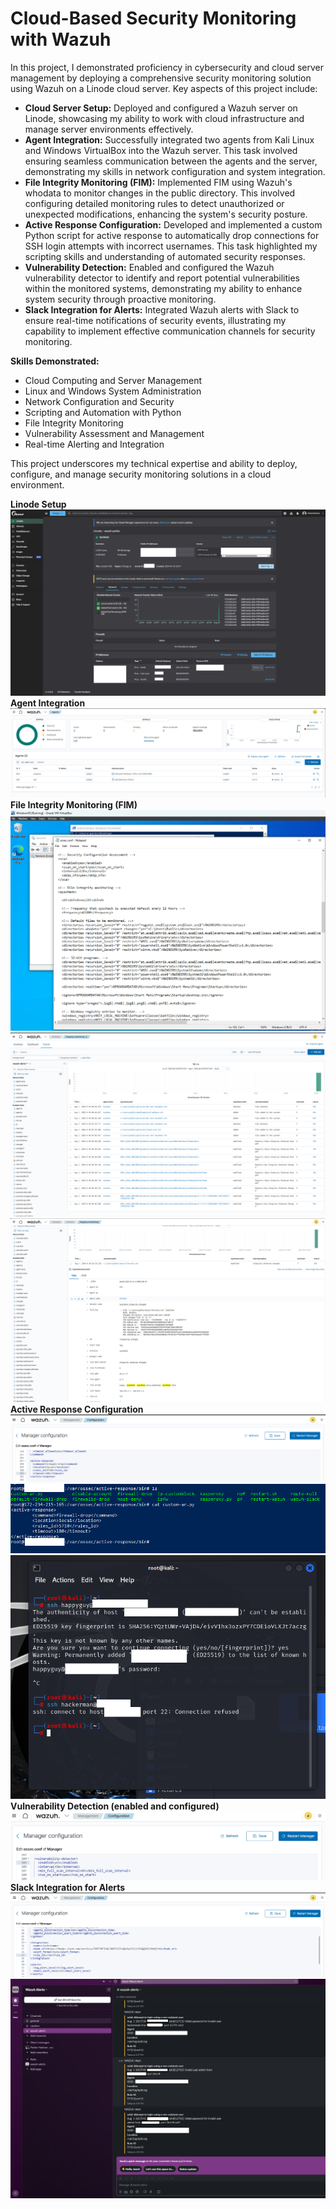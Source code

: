 # Cloud-Based Security Monitoring with Wazuh

In this project, I demonstrated proficiency in cybersecurity and cloud server management by deploying a comprehensive security monitoring solution using Wazuh on a Linode cloud server. Key aspects of this project include:

- **Cloud Server Setup:** Deployed and configured a Wazuh server on Linode, showcasing my ability to work with cloud infrastructure and manage server environments effectively.
- **Agent Integration:** Successfully integrated two agents from Kali Linux and Windows VirtualBox into the Wazuh server. This task involved ensuring seamless communication between the agents and the server, demonstrating my skills in network configuration and system integration.
- **File Integrity Monitoring (FIM):** Implemented FIM using Wazuh's whodata to monitor changes in the public directory. This involved configuring detailed monitoring rules to detect unauthorized or unexpected modifications, enhancing the system's security posture.
- **Active Response Configuration:** Developed and implemented a custom Python script for active response to automatically drop connections for SSH login attempts with incorrect usernames. This task highlighted my scripting skills and understanding of automated security responses.
- **Vulnerability Detection:** Enabled and configured the Wazuh vulnerability detector to identify and report potential vulnerabilities within the monitored systems, demonstrating my ability to enhance system security through proactive monitoring.
- **Slack Integration for Alerts:** Integrated Wazuh alerts with Slack to ensure real-time notifications of security events, illustrating my capability to implement effective communication channels for security monitoring.

**Skills Demonstrated:**

- Cloud Computing and Server Management
- Linux and Windows System Administration
- Network Configuration and Security
- Scripting and Automation with Python
- File Integrity Monitoring
- Vulnerability Assessment and Management
- Real-time Alerting and Integration

This project underscores my technical expertise and ability to deploy, configure, and manage security monitoring solutions in a cloud environment.

**Linode Setup**
![alt text](Wazuh/1.Linode-Setup.png)
**Agent Integration**
![alt text](Wazuh/2.agents-wazuh.png)
**File Integrity Monitoring (FIM)**
![alt text](Wazuh/3.FIM-Setup.png) 
![alt text](Wazuh/4.FIM-wazuh.png) 
![alt text](Wazuh/5.0whodata-FIM.png)
**Active Response Configuration** 
![alt text](Wazuh/6.active-response-setup.png) 
![alt text](Wazuh/7.ARscript.png) 
![alt text](Wazuh/8.active-response-terminal.png)
**Vulnerability Detection (enabled and configured)** 
![alt text](Wazuh/9.vuln-detector.png)
**Slack Integration for Alerts**
![alt text](Wazuh/10.slack-integration.png) 
![alt text](Wazuh/11.slack-wazuh-alerts.png)